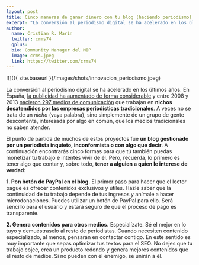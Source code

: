 ```yaml
---
layout: post
title: Cinco maneras de ganar dinero con tu blog (haciendo periodismo)
excerpt: "La conversión al periodismo digital se ha acelerado en los últimos años. En España, la publicidad ha aumentado de forma considerable y entre 2008 y 2013 nacieron 297 medios de comunicación que trabajan en nichos desatendidos por las empresas periodísticas tradicionales. A veces no se trata de un nicho (vaya palabra), sino simplemente de un grupo de gente descontenta, interesada por algo en común, que los medios tradicionales no saben atender."
author:
  name: Cristian R. Marín
  twitter: crms74
  gplus:  
  bio: Community Manager del MIP
  image: crms.jpeg
  link: https://twitter.com/crms74
---
```

![]({{ site.baseurl }}/images/shots/innovacion_periodismo.jpeg)

La conversión al periodismo digital se ha acelerado en los últimos años. En España, [la publicidad ha aumentado de forma considerable](http://ecommerce-news.es/marketing-social/la-publicidad-online-aumenta-su-peso-en-el-reparto-de-inversion-publicitaria-y-alcanza-ya-los-874-millones-de-euros-4711.html) y entre 2008 y 2013 [nacieron 297 medios de comunicación](http://www.apmadrid.es/images/stories/Nuevos%20medios%20lanzados%20por%20periodistas_Informe%20Anual%202013.pdf) que trabajan en **nichos desatendidos por las empresas periodísticas tradicionales**. A veces no se trata de un _nicho_ (vaya palabra), sino simplemente de un grupo de gente descontenta, interesada por algo en común, que los medios tradicionales no saben atender. 
 
El punto de partida de muchos de estos proyectos fue **un blog gestionado por un periodista inquieto, inconformista o con algo que decir**. A continuación encontrarás cinco formas para que tú también puedas monetizar tu trabajo e intentes vivir de él. Pero, recuerda, lo primero es tener algo que contar y, sobre todo, **tener a alguien a quien le interese de verdad**:
 
**1.    Pon botón de PayPal en el blog.** El primer paso para hacer que el lector pague es ofrecer contenidos exclusivos y útiles. Hazle saber que la continuidad de tu trabajo depende de tus ingresos y anímale a hacer microdonaciones. Puedes utilizar un botón de PayPal para ello. Será sencillo para el usuario y estará seguro de que el proceso de pago es transparente.
 
**2.    Genera contenidos para otros medios.** Especialízate. Sé el mejor en lo tuyo y demuéstraselo al resto de periodistas. Cuando necesiten contenido especializado, al menos, pensarán en contactar contigo. En este sentido es muy importante que sepas optimizar tus textos para el SEO. No dejes que tu trabajo cojee, crea un producto redondo y genera mejores contenidos que el resto de medios. Si no pueden con el enemigo, se unirán a él.
 
**3.    Apuesta por el marketing de contenidos.** Evita, en la medida de lo posible, la publicidad intrusiva. Si para que tú seas rentable necesitas que el usuario vea publicidad haz, al menos, que esta tenga cierto valor informativo. Lo agradecerá. Eso sí, **cuidado con disfrazarlo de periodismo**. Engañar al lector no es una opción.
 
**4.    Ofrece cursos y libros electrónicos.** Se trata de que el usuario, además de informarse, aprenda. Utiliza tu condición de experto para darle formación útil y un título exclusivo con el que pueda mejorar su currículum. Aumentarás la visibilidad de tu marca, generarás tráfico y, si encuentras un buen nicho, podrás obtener importantes ingresos por el cobro de estos extras.
 
**5.    Busca patrocinadores**. Aprovecha el auge del [brand journalism](http://www.apmadrid.es/images/stories/125-136.pdf). Las empresas necesitan que se vincule su marca con contenidos especializados y de calidad y evitarás de nuevo la publicidad intrusiva. En definitiva, trata de conjugar tus intereses, los de las empresas y los de los usuarios para vivir de tu trabajo. No será fácil, pero en tiempos de cambio nada lo es. Aprovecha las oportunidades.